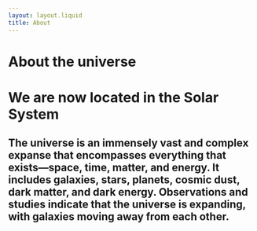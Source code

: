 ```yaml
---
layout: layout.liquid
title: About
---
```


# About the universe 
# **We are now located in the Solar System**
## The universe is an immensely vast and complex expanse that encompasses everything that exists—space, time, matter, and energy. It includes galaxies, stars, planets, cosmic dust, dark matter, and dark energy. Observations and studies indicate that the universe is expanding, with galaxies moving away from each other.
